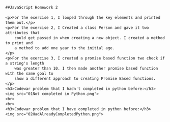     ##JavaScript Homework 2

    <p>For the exercise 1, I looped through the key elements and printed them out.</p>
    <p>For the exercise 2, I Created a class Person and gave it two attributes that
        could get passed in when creating a new object. I created a method to print and 
        a method to add one year to the initial age.
    </p>
    <p>For the exercise 3, I created a promise based function two check if a string's length
        was greater than 10. I then made another promise based function with the same goal to 
        show a different approach to creating Promise Based functions.
    </p>
    <h3>Codewar problem that I hadn't completed in python before:</h3>
    <img src="01Not completed in Python.png">
    <br>
    <br>
    <h3>Codewar problem that I have completed in python before:</h3>
    <img src="02HadAlreadyCompletedPython.png">
